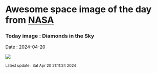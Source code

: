 
# Awesome space image of the day from [NASA](https://api.nasa.gov/)

### Today image : Diamonds in the Sky
Date : 2024-04-20

![](https://apod.nasa.gov/apod/image/2404/tse2024Dobbs_1024.jpg)

<small>Latest update : Sat Apr 20 21:11:24 2024</small>
        